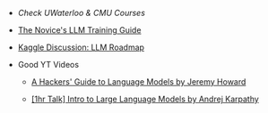 - *Check UWaterloo & CMU Courses*

- [The Novice's LLM Training Guide](https://rentry.org/llm-training)
  
- [Kaggle Discussion: LLM Roadmap](https://www.kaggle.com/discussions/getting-started/420908)

- Good YT Videos
    
    - [A Hackers' Guide to Language Models by Jeremy Howard](https://youtu.be/jkrNMKz9pWU?si=1O8QWF18w9zhOo65)
    
    - [[1hr Talk] Intro to Large Language Models by Andrej Karpathy](https://youtu.be/zjkBMFhNj_g?si=RleJ5QekgDwXs-Kw)